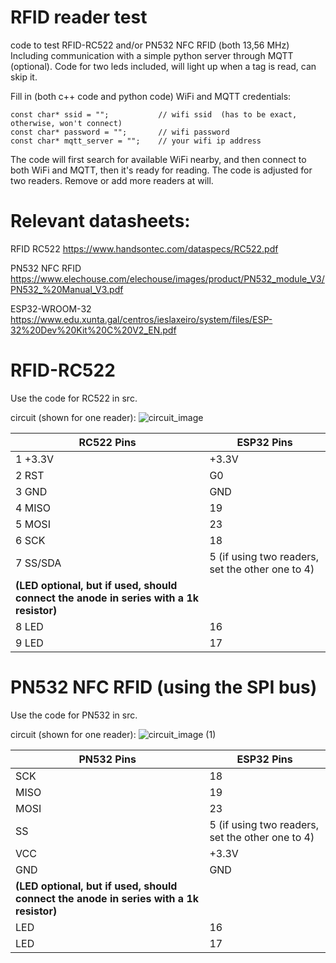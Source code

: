 # RFID reader test

code to test RFID-RC522 and/or PN532 NFC RFID (both 13,56 MHz)
Including communication with a simple python server through MQTT (optional).
Code for two leds included, will light up when a tag is read, can skip it.

Fill in (both c++ code and python code) WiFi and MQTT credentials:

```
const char* ssid = "";           // wifi ssid  (has to be exact, otherwise, won't connect)
const char* password = "";       // wifi password
const char* mqtt_server = "";    // your wifi ip address
```

The code will first search for available WiFi nearby, and then connect to both WiFi and MQTT, then it's ready for reading. The code is adjusted for two readers. Remove or add more readers at will.

# Relevant datasheets:

RFID RC522
https://www.handsontec.com/dataspecs/RC522.pdf

PN532 NFC RFID
https://www.elechouse.com/elechouse/images/product/PN532_module_V3/PN532_%20Manual_V3.pdf

ESP32-WROOM-32
https://www.edu.xunta.gal/centros/ieslaxeiro/system/files/ESP-32%20Dev%20Kit%20C%20V2_EN.pdf

# RFID-RC522
Use the code for RC522 in src. 

circuit (shown for one reader):
![circuit_image](https://github.com/user-attachments/assets/5d2bf677-8822-41b8-a4c7-97af51176256)


|  RC522 Pins | ESP32 Pins                                      |
|-----------------|-----------------------------------------------|
| 1  +3.3V       | +3.3V                                        |
| 2  RST         | G0                                           |
| 3  GND         | GND                                          |
| 4  MISO        | 19                                           |
| 5  MOSI        | 23                                           |
| 6  SCK         | 18                                           |
| 7  SS/SDA      | 5 (if using two readers, set the other one to 4) |
| **(LED optional, but if used, should connect the anode in series with a 1k resistor)** | |
| 8  LED         | 16                                           |
| 9  LED         | 17                                           |


# PN532 NFC RFID (using the SPI bus)
Use the code for PN532 in src. 

circuit (shown for one reader):
![circuit_image (1)](https://github.com/user-attachments/assets/35b70d5c-091e-4a12-85ed-17a12efc6288)


| PN532 Pins | ESP32 Pins                                      |
|-----------------|-----------------------------------------------|
| SCK            | 18                                        |
| MISO           | 19                                        |
| MOSI           | 23                                        |
| SS            | 5  (if using two readers, set the other one to 4)                                        |
| VCC           | +3.3V                                             |
| GND           | GND                                            |
| **(LED optional, but if used, should connect the anode in series with a 1k resistor)** | |
| LED           | 16                                        |
| LED           | 17                                        |


